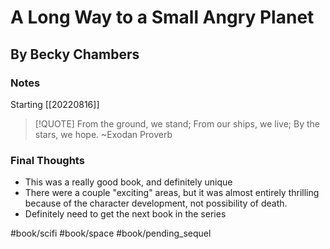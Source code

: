 # A Long Way to a Small Angry Planet
## By Becky Chambers
### Notes
Starting [[20220816]]
> [!QUOTE]
> From the ground, we stand;
> From our ships, we live;
> By the stars, we hope.
> ~Exodan Proverb

### Final Thoughts
- This was a really good book, and definitely unique
- There were a couple "exciting" areas, but it was almost entirely thrilling because of the character development, not possibility of death.
- Definitely need to get the next book in the series 

#book/scifi #book/space #book/pending_sequel 